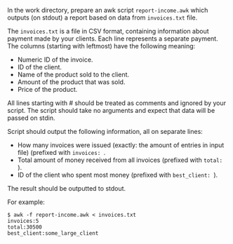 In the work directory, prepare an awk script `report-income.awk` which outputs (on stdout) a report based on data from `invoices.txt` file. 

The `invoices.txt` is a file in CSV format, containing information about payment made by your clients. Each line represents a separate payment. The columns (starting with leftmost) have the following meaning:

- Numeric ID of the invoice.
- ID of the client.
- Name of the product sold to the client.
- Amount of the product that was sold.
- Price of the product.

All lines starting with # should be treated as comments and ignored by your script. The script should take no arguments and expect that data will be passed on stdin.

Script should output the following information, all on separate lines:

- How many invoices were issued (exactly: the amount of entries in input file) (prefixed with `invoices: `.
- Total amount of money received from all invoices (prefixed with `total: `).
- ID of the client who spent most money (prefixed with `best_client: `).

The result should be outputted to stdout.

For example:
```
$ awk -f report-income.awk < invoices.txt
invoices:5
total:30500
best_client:some_large_client
```

